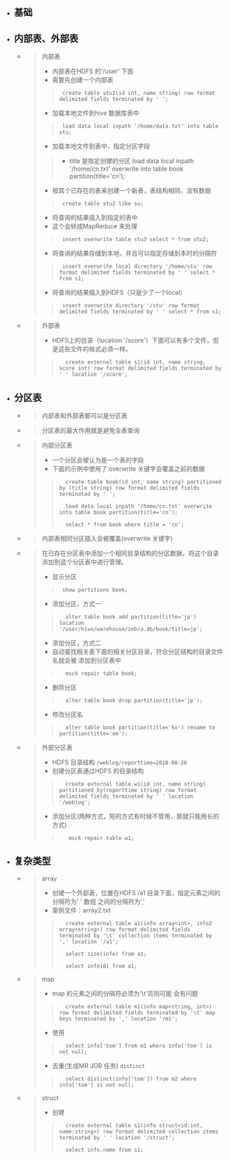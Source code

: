 

- ## 基础



- ## 内部表、外部表
    - > 内部表
        > - 内部表在HDFS 的'/user' 下面
        > - 需要先创建一个内部表
        >>      create table stu2(id int, name string) row format delimited fields terminated by ' ';
        > - 加载本地文件到hive 数据库表中
        >>      load data local inpath '/home/data.txt' into table stu;
        > - 加载本地文件到表中，指定分区字段
        >> - title 是指定创建的分区
        >>      load data local inpath '/home/cn.txt' overwrite into table book partition(title='cn');
        > - 按其个已存在的表来创建一个新表，表结构相同，没有数据
        >>      create table stu2 like su;
        > - 将查询的结果插入到指定的表中
        > - 这个会转成MapReduce 来处理
        >>      insert overwrite table stu3 select * from stu2;
        > - 将查询的结果存储到本地，并且可以指定存储到本时的分隔符
        >>      insert overwrite local directory '/home/stu' row format delimited fields terminated by ' ' select * from s1;
        > - 将查询的结果插入到HDFS（只是少了一个local）
        >>      insert overwrite directory '/stu' row format delimited fields terminated by ' ' select * from s1;


    - > 外部表
        > - HDFS上的目录（location '/score'）下面可以有多个文件，但是这些文件的格式必须一样。
        >>       create external table s1(id int, name string, score int) row format delimited fields terminated by ' ' location '/score';

- ## 分区表
    - > 内部表和外部表都可以是分区表
    - > 分区表的最大作用就是避免全表查询
    - > 内部分区表
        > - 一个分区会被认为是一个表的字段
        > - 下面的示例中使用了 overwrite 关键字会覆盖之前的数据
        >>       create table book(id int, name string) partitioned by (title string) row format delimited fields terminated by ' ';
        >>
        >>       load data local inpath '/home/cn.txt' overwrite into table book partition(title='cn');
        >>
        >>       select * from book where title = 'cn';
    - > 内部表相同分区插入会被覆盖(overwrite 关键字)
    - > 在已存在分区表中添加一个相同目录结构的分区数据，将这个目录添加到这个分区表中进行管理。
        > - 显示分区
        >>      show partitions book;
        > - 添加分区，方式一
        >>       alter table book add partition(title='jp') location '/user/hive/warehouse/zebra.db/book/title=jp';
        > - 添加分区，方式二
        > - 自动查找相关表下面的相关分区目录，符合分区结构的目录文件名就会被 添加到分区表中
        >>       msck repair table book;
        > - 删除分区
        >>       alter table book drop partition(title='jp');
        > - 修改分区名
        >>       alter table book partition(title='ko') rename to partition(title='om');
    - > 外部分区表
        > - HDFS 目录结构   `/weblog/reporttime=2018-08-26`
        > - 创建分区表通过HDFS 的目录结构
        >>       create external table w1(id int, name string) partitioned by(reporttime string) row format delimited fields terminated by ' ' location '/weblog';
        > - 添加分区(两种方式，短的方式有时候不管用，那就只能用长的方式)
        >>        msck repair table w1;

- ## 复杂类型
    - > array
        > - 创建一个外部表，位置在HDFS /a1 目录下面，指定元素之间的分隔符为' ' 数组 之间的分隔符为','
        > - 案例文件：array2.txt
        >>       create external table a1(info array<int>, info2 array<string>) row format delimited fields terminated by '\t' collection items terminated by ',' location '/a1';
        >>
        >>       select size(info) from a1;
        >>
        >>       select info[0] from a1;
    - > map
        > - map 的元素之间的分隔符必须为'\t'否则可能 会有问题
        >>       create external table m1(info map<string, int>) row format delimited fields terminated by '\t' map keys terminated by ',' location '/m1';
        > - 使用  
        >>       select info['tom'] from m1 where info['tom'] is not null;
        > - 去重(生成MR JOB 任务) `distinct`
        >>       select distinct(info['tom']) from m2 where info['tom'] is not null;
    - > struct
        > - 创建
        >>       create external table s1(info struct<id:int, name:string>) row format delimited collection items terminated by ' ' location '/struct';
        >>
        >>       select info.name from s1;




